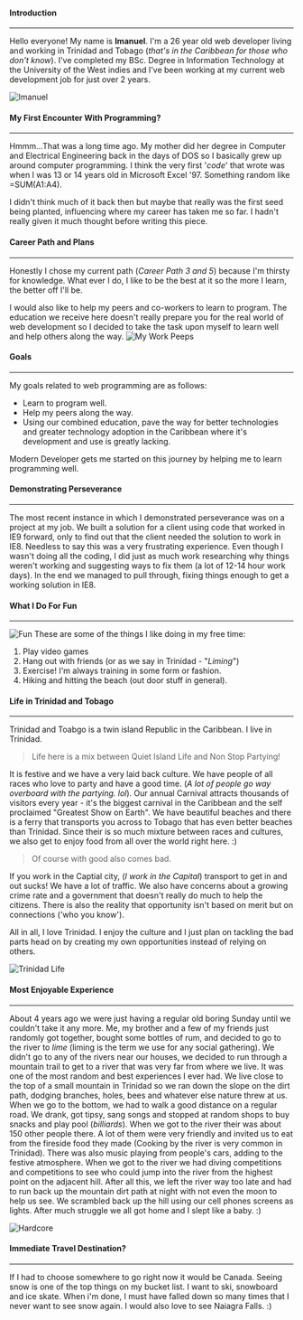 #### Introduction
---
 Hello everyone! My name is **Imanuel**. I'm a 26 year old web developer living and working in Trinidad and Tobago (*that's in the Caribbean for those who don't know*). I've completed my BSc. Degree in Information Technology at the University of the West indies and I've been working at my current web development job for just over 2 years. 

![Imanuel](https://scontent-mia1-1.xx.fbcdn.net/hphotos-frc3/v/t1.0-9/10407963_339066242938688_4059658257802224640_n.jpg?oh=b7caa05c53f7b71bb748ea32227f7e0a&oe=57100AB6) 

#### My First Encounter With Programming?
---
Hmmm...That was a long time ago. My mother did her degree in Computer and Electrical Engineering back in the days of DOS so I basically grew up around computer programming. I think the very first '*code*' that wrote was when I was 13 or 14 years old in Microsoft Excel '97. Something random like =SUM(A1:A4). 

I didn't think much of it back then but maybe that really was the first seed being planted, influencing where my career has taken me so far. I hadn't really given it much thought before writing this piece. 

#### Career Path and Plans
---
Honestly I chose my current path (*Career Path 3 and 5*) because I'm thirsty for knowledge. What ever I do, I like to be the best at it so the more I learn, the better off I'll be. 

I would also like to help my peers and co-workers to learn to program. The education we receive here doesn't really prepare you for the real world of web development so I decided to take the task upon myself to learn well and help others along the way. 
![My Work Peeps](https://scontent-mia1-1.xx.fbcdn.net/hphotos-xap1/t31.0-8/1497980_10153624521865037_1481132350_o.jpg) 

#### Goals
---
My goals related to web programming are as follows:

- Learn to program well.
- Help my peers along the way.
- Using our combined education, pave the way for better technologies and greater technology adoption in the Caribbean where it's development and use is greatly lacking. 

Modern Developer gets me started on this journey by helping me to learn programming well. 


#### Demonstrating Perseverance
---
The most recent instance in which I demonstrated perseverance was on a project at my job. We built a solution for a client using code that worked in IE9 forward, only to find out that the client needed the solution to work in IE8. Needless to say this was a very frustrating experience. Even though I wasn't doing all the coding, I did just as much work researching why things weren't working and suggesting ways to fix them (a lot of 12-14 hour work days). In the end we managed to pull through, fixing things enough to get a working solution in IE8. 

#### What I Do For Fun
---
![Fun](https://scontent-mia1-1.xx.fbcdn.net/hphotos-ash2/t31.0-8/1276152_1377009642531261_24400826_o.jpg) 
These are some of the things I like doing in my free time:

1. Play video games
2. Hang out with friends (or as we say in Trinidad - "*Liming*")
3. Exercise! I'm always training in some form or fashion.
4. Hiking and hitting the beach (out door stuff in general).

#### Life in Trinidad and Tobago
---
Trinidad and Toabgo is a twin island Republic in the Caribbean. I live in Trinidad. 

>Life here is a mix between Quiet Island Life and Non Stop Partying!

It is festive and we have a very laid back culture. We have people of all races who love to party and have a good time. (*A  lot of people go way overboard with the partying. lol*). Our annual Carnival attracts thousands of visitors every year - it's the biggest carnival in the Caribbean and the self proclaimed "Greatest Show on Earth". 
We have beautiful beaches and there is a ferry that transports you across to Tobago that has even better beaches than Trinidad. Since their is so much mixture between races and cultures, we also get to enjoy food from all over the world right here. :)

>Of course with good also comes bad. 

If you work in the Captial city, (*I work in the Capital*) transport to get in and out sucks! We have a lot of traffic. We also have concerns about a growing crime rate and a government that doesn't really do much to help the citizens. There is also the reality that opportunity isn't based on merit but on connections ('who you know'). 

All in all, I love Trinidad. I enjoy the culture and I just plan on tackling the bad parts head on by creating my own opportunities instead of relying on others. 

![Trinidad Life](https://scontent-mia1-1.xx.fbcdn.net/hphotos-xfa1/t31.0-8/12375152_1714832625415626_5221965230775237385_o.jpg) 

#### Most Enjoyable Experience
---
About 4 years ago we were just having a regular old boring Sunday until we couldn't take it any more. Me, my brother and a few of my friends just randomly got together, bought some bottles of rum, and decided to go to the river to *lime* (liming is the term we use for any social gathering). We didn't go to any of the rivers near our houses, we decided to run through a mountain trail to get to a river that was very far from where we live. 
It was one of the most random and best experiences I ever had. We live close to the top of a small mountain in Trinidad so we ran down the slope on the dirt path, dodging branches, holes, bees and whatever else nature threw at us. When we go to the bottom, we had to walk a good distance on a regular road. We drank, got tipsy, sang songs and stopped at random shops to buy snacks and play pool (*billiards*). 
When we got to the river their was about 150 other people there. A lot of them were very friendly and invited us to eat from the fireside food they made (Cooking by the river is very common in Trinidad). There was also music playing from people's cars, adding to the festive atmosphere. 
When we got to the river we had diving competitions and competitions to see who could jump into the river from the highest point on the adjacent hill. 
After all this, we left the river way too late and had to run back up the mountain dirt path at night with not even the moon to help us see. We scrambled back up the hill using our cell phones screens as lights. After much struggle we all got home and I slept like a baby. :) 

![Hardcore](https://scontent-mia1-1.xx.fbcdn.net/hphotos-xtl1/v/t1.0-9/1982259_1714839405414948_9070190978763702448_n.jpg?oh=c61ea883aa1894931183baebcb53540f&oe=5709916E) 

#### Immediate Travel Destination? 
---
If I had to choose somewhere to go right now it would be Canada. Seeing snow is one of the top things on my bucket list. I want to ski, snowboard and ice skate. When i'm done, I must have falled down so many times that I never want to see snow again. I would also love to see Naiagra Falls. :)
